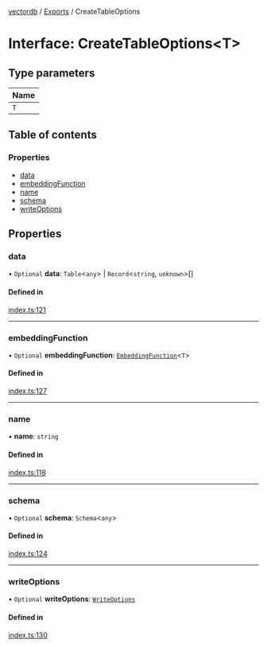 [vectordb](../README.md) / [Exports](../modules.md) / CreateTableOptions

# Interface: CreateTableOptions\<T\>

## Type parameters

| Name |
| :------ |
| `T` |

## Table of contents

### Properties

- [data](CreateTableOptions.md#data)
- [embeddingFunction](CreateTableOptions.md#embeddingfunction)
- [name](CreateTableOptions.md#name)
- [schema](CreateTableOptions.md#schema)
- [writeOptions](CreateTableOptions.md#writeoptions)

## Properties

### data

• `Optional` **data**: `Table`\<`any`\> \| `Record`\<`string`, `unknown`\>[]

#### Defined in

[index.ts:121](https://github.com/lancedb/lancedb/blob/5228ca4/node/src/index.ts#L121)

___

### embeddingFunction

• `Optional` **embeddingFunction**: [`EmbeddingFunction`](EmbeddingFunction.md)\<`T`\>

#### Defined in

[index.ts:127](https://github.com/lancedb/lancedb/blob/5228ca4/node/src/index.ts#L127)

___

### name

• **name**: `string`

#### Defined in

[index.ts:118](https://github.com/lancedb/lancedb/blob/5228ca4/node/src/index.ts#L118)

___

### schema

• `Optional` **schema**: `Schema`\<`any`\>

#### Defined in

[index.ts:124](https://github.com/lancedb/lancedb/blob/5228ca4/node/src/index.ts#L124)

___

### writeOptions

• `Optional` **writeOptions**: [`WriteOptions`](WriteOptions.md)

#### Defined in

[index.ts:130](https://github.com/lancedb/lancedb/blob/5228ca4/node/src/index.ts#L130)
